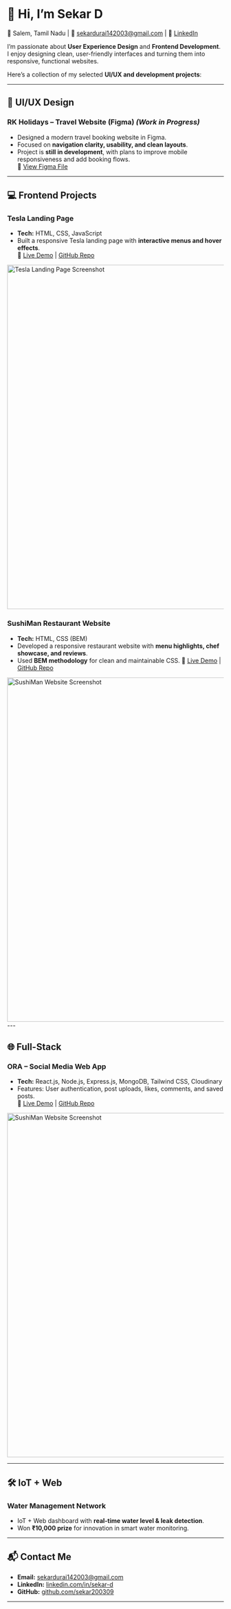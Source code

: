 # 👋 Hi, I’m Sekar D  
📍 Salem, Tamil Nadu | 📧 sekardurai142003@gmail.com | 🔗 [LinkedIn](https://www.linkedin.com/in/sekar-d)  

I’m passionate about **User Experience Design** and **Frontend Development**.  
I enjoy designing clean, user-friendly interfaces and turning them into responsive, functional websites.  

Here’s a collection of my selected **UI/UX and development projects**:  

---

## 🎨 UI/UX Design  

### RK Holidays – Travel Website (Figma) *(Work in Progress)*  
- Designed a modern travel booking website in Figma.  
- Focused on **navigation clarity, usability, and clean layouts**.  
- Project is **still in development**, with plans to improve mobile responsiveness and add booking flows.  
🔗 [View Figma File](https://www.figma.com/design/Rdt9F4GqB5yIE2scOPhL1y/RK-Holidays?node-id=0-1&t=tHfE3W4f6Ihy0dyv-1)  

---

## 💻 Frontend Projects  

### Tesla Landing Page  
- **Tech:** HTML, CSS, JavaScript  
- Built a responsive Tesla landing page with **interactive menus and hover effects**.  
🔗 [Live Demo](https://teslaui09.vercel.app/) | [GitHub Repo](https://github.com/sekar200309/Tesla_UI.git)
<img width="800" alt="Tesla Landing Page Screenshot" src="https://github.com/user-attachments/assets/9d93fa5c-146b-458c-b02d-3d592ce7a95d" />  

### SushiMan Restaurant Website  
- **Tech:** HTML, CSS (BEM)  
- Developed a responsive restaurant website with **menu highlights, chef showcase, and reviews**.  
- Used **BEM methodology** for clean and maintainable CSS.
🔗 [Live Demo](https://sushi09.vercel.app/) | [GitHub Repo](https://github.com/sekar200309/Sushi.git)  
<img width="800" alt="SushiMan Website Screenshot" src="https://github.com/user-attachments/assets/b349c1c0-157c-48e8-87fe-a8f79a1b725d" />
---

## 🌐 Full-Stack  
### ORA – Social Media Web App  
- **Tech:** React.js, Node.js, Express.js, MongoDB, Tailwind CSS, Cloudinary  
- Features: User authentication, post uploads, likes, comments, and saved posts.  
🔗 [Live Demo](https://ora09.vercel.app/) | [GitHub Repo](https://github.com/sekar200309/Ora-Social-App.git)
<img width="800" alt="SushiMan Website Screenshot" src="https://github.com/user-attachments/assets/0a2a533b-de9d-4968-ac5f-1442b241e279" />

---

## 🛠️ IoT + Web  

### Water Management Network  
- IoT + Web dashboard with **real-time water level & leak detection**.  
- Won **₹10,000 prize** for innovation in smart water monitoring.  

---

## 📬 Contact Me  
- **Email:** sekardurai142003@gmail.com  
- **LinkedIn:** [linkedin.com/in/sekar-d](https://www.linkedin.com/in/sekar-d)  
- **GitHub:** [github.com/sekar200309](https://github.com/sekar200309)  

---
